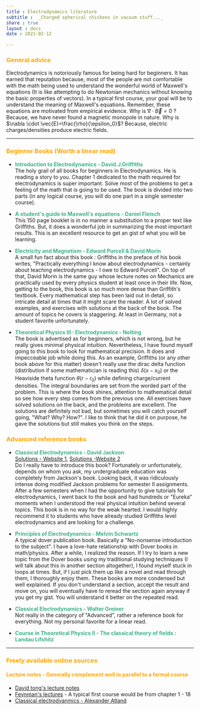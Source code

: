 ```yaml
---
title : Electrodynamics literature
subtitle :  _Charged spherical chickens in vacuum stuff..._
share : true
layout : docs
date : 2021-02-12

---
```


### <span style="color:orange"> General advice </span>

Electrodynamics is notoriously famous for being hard for beginners. It has earned that reputation because, most of the people are not comfortable with the math being used to understand the wonderful world of Maxwell's equations (It is like attempting to do Newtonian mechanics without knowing the basic properties of vectors). In a typical first course, your goal will be to understand the meaning of Maxwell's equations. Remember, these equations are motivated from empirical evidence. Why is $\nabla \cdot \vec{B} = 0$ ? Because, we have never found a magnetic monopole in nature.  Why is $\nabla \cdot \vec{E}=\frac{\rho}{\epsilon_0}$? Because, electric charges/densities produce electric fields.

<hr>

### <span style="color:orange">Beginner Books (Worth a linear read) </span>

- <span style = "color:#3db18b"> **Introduction to Electrodynamics - David.J.Griffiths** </span> <br>The holy grail of all books for beginners in Electrodynamics. He is reading a story to you. Chapter 1 dedicated to the math required for electrodynamics is super important. Solve most of the problems to get a feeling of the math that is going to be used.  The book is divided into two parts (in any logical course, you will do one part in a single semester course). 

- <span style = "color:#3db18b">**A student's guide to Maxwell's  equations - Daniel Fleisch**</span> <br>This 150 page booklet is in no manner a substitution to a proper text like Griffiths. But, it does a wonderful job in summarizing the most important results. This is an excellent resource to get an gist of what you will be learning.

- <span style = "color:#3db18b"> **Electricity and Magnetism - Edward Purcell & David Morin** </span> <br>A small fun fact about this book : Griffiths in the preface of his book writes, "Practically everything I know about electrodynamics - certainly about teaching electrodynamics - I owe to Edward Purcell". On top of that, David Morin is the same guy whose lecture notes on Mechanics are practically used by every physics student at least once in their life. 
  Now, getting to the book, this book is so much more dense than Griffith's textbook. Every mathematical step has been laid out in detail, so intricate detail at times that it might scare the reader. A lot of solved examples, and exercises with solutions at the back of the book. The amount of topics he covers is staggering. At least in Germany, not a student favorite unfortunately. 

- <span style = "color:#3db18b">**Theoretical Physics III : Electrodynamics - Nolting**  </span> <br>The book is advertised as for beginners, which is not wrong, but he really gives minimal physical intuition. Nevertheless, I have found myself going to this book to look for mathematical precision. It does and impecceable job while doing this. As an example, Griffiths (or any other book above for this matter) doesn't really use the dirac delta function (distribution if some mathematician is reading this) $\delta(x-x_0)$ or the Heaviside theta function $\theta(r-r_0)$ while defining charge/current densities. The integral boundaries are set from the worded part of the problem. This is where the book shines, attention to mathematical detail so see how every step comes from the previous one. All exercises have solved solutions on the back, and the problems are excellent. The solutions are definitely not bad, but sometimes you will catch yourself going, "What? Why? How?". I like to think that he did it on purpose, he gave the solutions but still makes you think on the steps. 

### <span style="color:orange"> Advanced reference books </span>

- <span style = "color:#3db18b"> **Classical Electrodynamics - David Jackson** </span><br>[Solutions - Website 1](http://www-personal.umich.edu/~pran/jackson/), [Solutions -Website 2](http://www-personal.umich.edu/~jbourj/em.htm) <br>Do I really have to introduce this book? Fortunately or unfortunately, depends on whom you ask, my undergraduate education was completely from Jackson's book. Looking back, it was ridiculously intense doing modified Jackson problems for semester II assignments. After a few semesters when I had the opportunity to give tutorials for electrodynamics, I went back to the book and had hundreds or "Eureka" moments when I understood the real physical intuition behind several topics. This book is in no way for the weak hearted. I would highly recommend it to students who have already studied Griffiths level electrodynamics and are looking for a challenge. 

- <span  style = "color:#3db18b"> **Principles of Electrodynamics - Melvin Schwartz** </span><br>A typical dover publication book. Basically a "No-nonsense introduction to the subject". I have a love-hate relationship with Dover books in math/physics. After a while, I realized the reason. If I try to learn a new topic from the Dover books using my traditional studying techniques (I will talk about this in another section altogether), I found myself stuck in loops at times. But, if I just pick them up like a novel and read through them, I thoroughly enjoy them. These books are more condensed but well explained. If you don't understand a section, accept the result and move on, you will eventually have to reread the section again anyway if you get my gist. You will understand it better on the repeated read. 

- <span  style = "color:#3db18b"> **Classical Electrodynamics - Walter Greiner** </span><br>Not really in the category of "Advanced", rather a reference book for everything. Not my personal favorite for a linear read.

- <span  style = "color:#3db18b"> **Course in Theoretical Physics II - The classical theory of fields : Landau Lifshitz** </span>

<hr>

### <span style="color:orange">Freely available online sources </span>

#### <span style="color:orange">Lecture notes - Generally complement well in parallel to a formal course</span>

- [David tong's lecture notes ](http://www.damtp.cam.ac.uk/user/tong/em.html) 
- [Feynman's lectures](https://www.feynmanlectures.caltech.edu/II_toc.html) - A typical first course would be from chapter 1 - 18
- [Classical electrodyanmics - Alexander Atland](https://klassfeldtheorie.files.wordpress.com/2018/11/main3.pdf)
